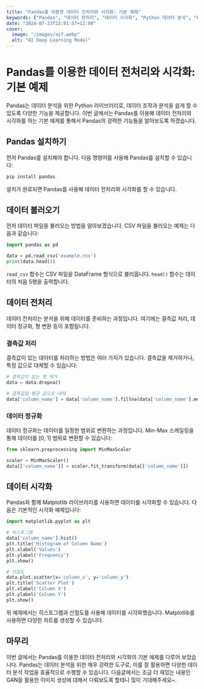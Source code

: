 ```yaml
---
title: "Pandas를 이용한 데이터 전처리와 시각화: 기본 예제"
keywords: ["Pandas", "데이터 전처리", "데이터 시각화", "Python 데이터 분석", "Pandas 예제"]
date: "2024-07-23T22:01:57+12:00"
cover:
  image: "/images/ai7.webp"
  alt: "AI Deep Learning Model"
---
```


# Pandas를 이용한 데이터 전처리와 시각화: 기본 예제

Pandas는 데이터 분석을 위한 Python 라이브러리로, 데이터 조작과 분석을 쉽게 할 수 있도록 다양한 기능을 제공합니다. 이번 글에서는 Pandas를 이용해 데이터 전처리와 시각화를 하는 기본 예제를 통해서 Pandas의 강력한 기능들을 알아보도록 하겠습니다.

## Pandas 설치하기

먼저 Pandas를 설치해야 합니다. 다음 명령어를 사용해 Pandas를 설치할 수 있습니다:

```bash
pip install pandas
```

설치가 완료되면 Pandas를 사용해 데이터 전처리와 시각화를 할 수 있습니다.

## 데이터 불러오기

먼저 데이터 파일을 불러오는 방법을 알아보겠습니다. CSV 파일을 불러오는 예제는 다음과 같습니다:

```python
import pandas as pd

data = pd.read_csv('example.csv')
print(data.head())
```

`read_csv` 함수는 CSV 파일을 DataFrame 형식으로 불러옵니다. `head()` 함수는 데이터의 처음 5행을 출력합니다.

## 데이터 전처리

데이터 전처리는 분석을 위해 데이터를 준비하는 과정입니다. 여기에는 결측값 처리, 데이터 정규화, 형 변환 등이 포함됩니다.

### 결측값 처리

결측값이 있는 데이터를 처리하는 방법은 여러 가지가 있습니다. 결측값을 제거하거나, 특정 값으로 대체할 수 있습니다:

```python
# 결측값이 있는 행 제거
data = data.dropna()

# 결측값을 평균 값으로 대체
data['column_name'] = data['column_name'].fillna(data['column_name'].mean())
```

### 데이터 정규화

데이터 정규화는 데이터를 일정한 범위로 변환하는 과정입니다. Min-Max 스케일링을 통해 데이터를 [0, 1] 범위로 변환할 수 있습니다:

```python
from sklearn.preprocessing import MinMaxScaler

scaler = MinMaxScaler()
data[['column_name']] = scaler.fit_transform(data[['column_name']])
```

## 데이터 시각화

Pandas와 함께 Matplotlib 라이브러리를 사용하면 데이터를 시각화할 수 있습니다. 다음은 기본적인 시각화 예제입니다:

```python
import matplotlib.pyplot as plt

# 히스토그램
data['column_name'].hist()
plt.title('Histogram of Column Name')
plt.xlabel('Values')
plt.ylabel('Frequency')
plt.show()

# 산점도
data.plot.scatter(x='column_x', y='column_y')
plt.title('Scatter Plot')
plt.xlabel('Column X')
plt.ylabel('Column Y')
plt.show()
```

위 예제에서는 히스토그램과 산점도를 사용해 데이터를 시각화했습니다. Matplotlib를 사용하면 다양한 차트를 생성할 수 있습니다.

## 마무리

이번 글에서는 Pandas를 이용한 데이터 전처리와 시각화의 기본 예제를 다루어 보았습니다. Pandas는 데이터 분석을 위한 매우 강력한 도구로, 이를 잘 활용하면 다양한 데이터 분석 작업을 효율적으로 수행할 수 있습니다. 다음글에서는 조금 더 재밌는 내용인 GAN을 활용한 이미지 생성에 대해서 다뤄보도록 할테니 많이 기대해주세요~.